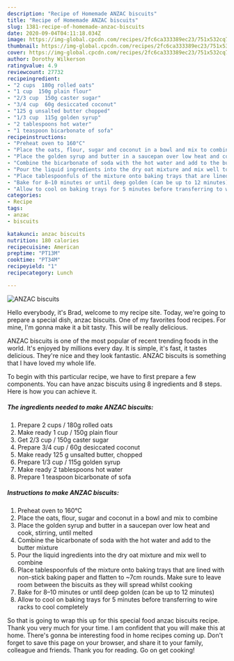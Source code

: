 ```yaml
---
description: "Recipe of Homemade ANZAC biscuits"
title: "Recipe of Homemade ANZAC biscuits"
slug: 1381-recipe-of-homemade-anzac-biscuits
date: 2020-09-04T04:11:18.034Z
image: https://img-global.cpcdn.com/recipes/2fc6ca333389ec23/751x532cq70/anzac-biscuits-recipe-main-photo.jpg
thumbnail: https://img-global.cpcdn.com/recipes/2fc6ca333389ec23/751x532cq70/anzac-biscuits-recipe-main-photo.jpg
cover: https://img-global.cpcdn.com/recipes/2fc6ca333389ec23/751x532cq70/anzac-biscuits-recipe-main-photo.jpg
author: Dorothy Wilkerson
ratingvalue: 4.9
reviewcount: 27732
recipeingredient:
- "2 cups  180g rolled oats"
- "1 cup  150g plain flour"
- "2/3 cup  150g caster sugar"
- "3/4 cup  60g desiccated coconut"
- "125 g unsalted butter chopped"
- "1/3 cup  115g golden syrup"
- "2 tablespoons hot water"
- "1 teaspoon bicarbonate of sofa"
recipeinstructions:
- "Preheat oven to 160°C"
- "Place the oats, flour, sugar and coconut in a bowl and mix to combine"
- "Place the golden syrup and butter in a saucepan over low heat and cook, stirring, until melted"
- "Combine the bicarbonate of soda with the hot water and add to the butter mixture"
- "Pour the liquid ingredients into the dry oat mixture and mix well to combine"
- "Place tablespoonfuls of the mixture onto baking trays that are lined with non-stick baking paper and flatten to ~7cm rounds. Make sure to leave room between the biscuits as they will spread whilst cooking"
- "Bake for 8–10 minutes or until deep golden (can be up to 12 minutes)"
- "Allow to cool on baking trays for 5 minutes before transferring to wire racks to cool completely"
categories:
- Recipe
tags:
- anzac
- biscuits

katakunci: anzac biscuits 
nutrition: 180 calories
recipecuisine: American
preptime: "PT13M"
cooktime: "PT34M"
recipeyield: "1"
recipecategory: Lunch

---
```



![ANZAC biscuits](https://img-global.cpcdn.com/recipes/2fc6ca333389ec23/751x532cq70/anzac-biscuits-recipe-main-photo.jpg)

Hello everybody, it's Brad, welcome to my recipe site. Today, we're going to prepare a special dish, anzac biscuits. One of my favorites food recipes. For mine, I'm gonna make it a bit tasty. This will be really delicious.



ANZAC biscuits is one of the most popular of recent trending foods in the world. It's enjoyed by millions every day. It is simple, it's fast, it tastes delicious. They're nice and they look fantastic. ANZAC biscuits is something that I have loved my whole life.


To begin with this particular recipe, we have to first prepare a few components. You can have anzac biscuits using 8 ingredients and 8 steps. Here is how you can achieve it.

<!--inarticleads1-->

##### The ingredients needed to make ANZAC biscuits:

1. Prepare 2 cups / 180g rolled oats
1. Make ready 1 cup / 150g plain flour
1. Get 2/3 cup / 150g caster sugar
1. Prepare 3/4 cup / 60g desiccated coconut
1. Make ready 125 g unsalted butter, chopped
1. Prepare 1/3 cup / 115g golden syrup
1. Make ready 2 tablespoons hot water
1. Prepare 1 teaspoon bicarbonate of sofa




<!--inarticleads2-->

##### Instructions to make ANZAC biscuits:

1. Preheat oven to 160°C
1. Place the oats, flour, sugar and coconut in a bowl and mix to combine
1. Place the golden syrup and butter in a saucepan over low heat and cook, stirring, until melted
1. Combine the bicarbonate of soda with the hot water and add to the butter mixture
1. Pour the liquid ingredients into the dry oat mixture and mix well to combine
1. Place tablespoonfuls of the mixture onto baking trays that are lined with non-stick baking paper and flatten to ~7cm rounds. Make sure to leave room between the biscuits as they will spread whilst cooking
1. Bake for 8–10 minutes or until deep golden (can be up to 12 minutes)
1. Allow to cool on baking trays for 5 minutes before transferring to wire racks to cool completely




So that is going to wrap this up for this special food anzac biscuits recipe. Thank you very much for your time. I am confident that you will make this at home. There's gonna be interesting food in home recipes coming up. Don't forget to save this page on your browser, and share it to your family, colleague and friends. Thank you for reading. Go on get cooking!
